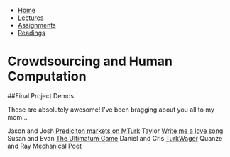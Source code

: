 <ul id="ProjectSubmenu">
    <li><a class="home" href="index.html" title="Home">Home</a></li>
    <li><a class="syllabus" href="syllabus.html" title="Lectures">Lectures</a></li>
    <li><a class="assignments" href="assignments.html" title="Assignments">Assignments</a></li>
    <li><a class="resources" href="resources.html" title="Resources">Readings</a></li>
</ul>

<link rel="stylesheet" type="text/css" href="stylesheet.css" />

# Crowdsourcing and Human Computation

##Final Project Demos

These are absolutely awesome! I've been bragging about you all to my mom...


Jason and Josh [Prediciton markets on MTurk](https://vimeo.com/82152227)
Taylor [Write me a love song](http://vimeo.com/82191227)
Susan and Evan [The Ultimatum Game](http://vimeo.com/82157250)
Daniel and Cris [TurkWager](https://vimeo.com/82169139)
Quanze and Ray [Mechanical Poet](http://vimeo.com/82210047)
<!--- Dan and Varun [Twitter Health](http://vimeo.com/82165332?utm_source=email&utm_medium=clip-transcode_complete-finished-20120100&utm_campaign=7701&email_id=Y2xpcF90cmFuc2NvZGVkfGU0ZDg2ZjQ5Zjk3YjE0OWExODAyNjdjZGMzMzgzMjE1MjIxfDIzNTY2NTI5fDEzODczNDcwMzJ8NzcwMQ%3D%3D)>
Manosai, Matthew, Sunny [ATMEverywhere](http://vimeo.com/81940242)
<!--- Christina [Turkifying Songs](https://vimeo.com/82206183)>
<!--- Crystal and Tina [Linguistic Relativity](http://vimeo.com/82176120)>
Joel [Instamenu](https://vimeo.com/82219965) 
<!--- Tommy and Neil [Crowdsourcing interns](https://vimeo.com/82220356) >
<!--- Lewis [AB Testing](https://vimeo.com/82224910)>
<!--- Jiten [Crowdsourcing melodies](http://vimeo.com/82206009)>
<!--- Matt [Crowdsourcing essays](https://vimeo.com/82223449) >
Corey and Alex [Wikitopics](https://vimeo.com/82247435)
<!--- Shadia [BathroomSOS](https://vimeo.com/82319135)>
